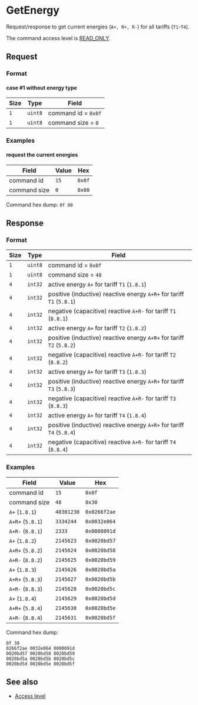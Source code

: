 # GetEnergy

Request/response to get current energies (`A+, R+, R-`) for all tariffs (`T1`-`T4`).

The command access level is [READ_ONLY](../basics.md#command-access-level).


## Request

### Format

#### case #1 without energy type

| Size | Type    | Field               |
| ---- | ------- | ------------------- |
| `1`  | `uint8` | command id = `0x0f` |
| `1`  | `uint8` | command size = `0`  |

### Examples

#### request the current energies

| Field        | Value | Hex    |
| ------------ | ----- | ------ |
| command id   | `15`  | `0x0f` |
| command size | `0`   | `0x00` |

Command hex dump: `0f 00`


## Response

### Format

| Size | Type    | Field                                                                 |
| ---- | ------- | --------------------------------------------------------------------- |
| `1`  | `uint8` | command id = `0x0f`                                                   |
| `1`  | `uint8` | command size = `48`                                                   |
| `4`  | `int32` | active energy `A+` for tariff `T1` (`1.8.1`)                          |
| `4`  | `int32` | positive (inductive) reactive energy `A+R+` for tariff `T1` (`5.8.1`) |
| `4`  | `int32` | negative (capacitive) reactive `A+R-` for tariff `T1` (`8.8.1`)       |
| `4`  | `int32` | active energy `A+` for tariff `T2` (`1.8.2`)                          |
| `4`  | `int32` | positive (inductive) reactive energy `A+R+` for tariff `T2` (`5.8.2`) |
| `4`  | `int32` | negative (capacitive) reactive `A+R-` for tariff `T2` (`8.8.2`)       |
| `4`  | `int32` | active energy `A+` for tariff `T3` (`1.8.3`)                          |
| `4`  | `int32` | positive (inductive) reactive energy `A+R+` for tariff `T3` (`5.8.3`) |
| `4`  | `int32` | negative (capacitive) reactive `A+R-` for tariff `T3` (`8.8.3`)       |
| `4`  | `int32` | active energy `A+` for tariff `T4` (`1.8.4`)                          |
| `4`  | `int32` | positive (inductive) reactive energy `A+R+` for tariff `T4` (`5.8.4`) |
| `4`  | `int32` | negative (capacitive) reactive `A+R-` for tariff `T4` (`8.8.4`)       |


### Examples

| Field            | Value      | Hex          |
| ---------------- | ---------- | ------------ |
| command id       | `15`       | `0x0f`       |
| command size     | `48`       | `0x30`       |
| `A+` (`1.8.1`)   | `40301230` | `0x0266f2ae` |
| `A+R+` (`5.8.1`) | `3334244`  | `0x0032e064` |
| `A+R-` (`8.8.1`) | `2333`     | `0x0000091d` |
| `A+` (`1.8.2`)   | `2145623`  | `0x0020bd57` |
| `A+R+` (`5.8.2`) | `2145624`  | `0x0020bd58` |
| `A+R-` (`8.8.2`) | `2145625`  | `0x0020bd59` |
| `A+` (`1.8.3`)   | `2145626`  | `0x0020bd5a` |
| `A+R+` (`5.8.3`) | `2145627`  | `0x0020bd5b` |
| `A+R-` (`8.8.3`) | `2145628`  | `0x0020bd5c` |
| `A+` (`1.8.4`)   | `2145629`  | `0x0020bd5d` |
| `A+R+` (`5.8.4`) | `2145630`  | `0x0020bd5e` |
| `A+R-` (`8.8.4`) | `2145631`  | `0x0020bd5f` |

Command hex dump:
```
0f 30
0266f2ae 0032e064 0000091d
0020bd57 0020bd58 0020bd59
0020bd5a 0020bd5b 0020bd5c
0020bd5d 0020bd5e 0020bd5f
```

## See also

* [Access level](../basics.md#command-access-level)
